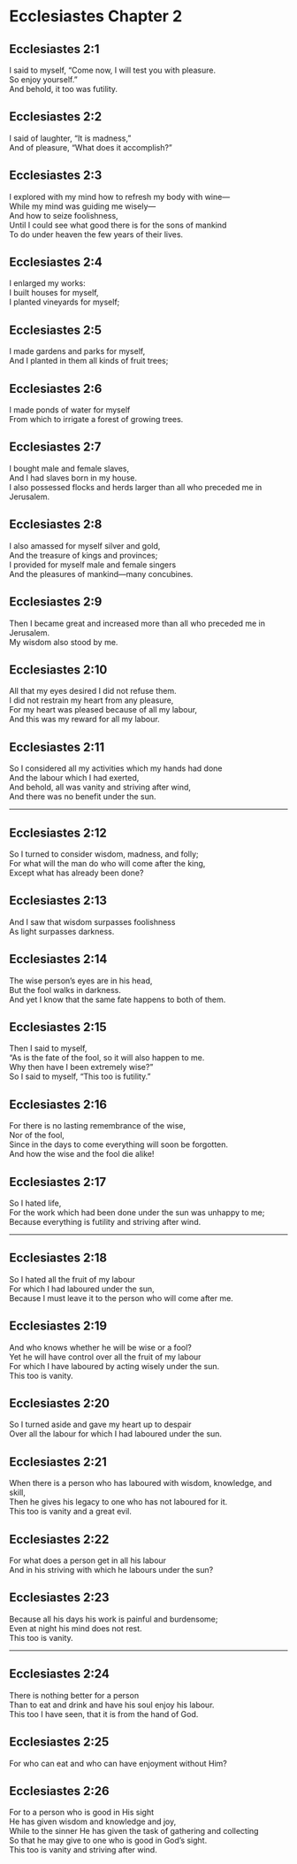 # Ecclesiastes Chapter 2

## Ecclesiastes 2:1

I said to myself, “Come now, I will test you with pleasure.  
So enjoy yourself.”  
And behold, it too was futility.

## Ecclesiastes 2:2

I said of laughter, “It is madness,”  
And of pleasure, “What does it accomplish?”

## Ecclesiastes 2:3

I explored with my mind how to refresh my body with wine—  
While my mind was guiding me wisely—  
And how to seize foolishness,  
Until I could see what good there is for the sons of mankind  
To do under heaven the few years of their lives.

## Ecclesiastes 2:4

I enlarged my works:  
I built houses for myself,  
I planted vineyards for myself;

## Ecclesiastes 2:5

I made gardens and parks for myself,  
And I planted in them all kinds of fruit trees;

## Ecclesiastes 2:6

I made ponds of water for myself  
From which to irrigate a forest of growing trees.

## Ecclesiastes 2:7

I bought male and female slaves,  
And I had slaves born in my house.  
I also possessed flocks and herds larger than all who preceded me in Jerusalem.

## Ecclesiastes 2:8

I also amassed for myself silver and gold,  
And the treasure of kings and provinces;  
I provided for myself male and female singers  
And the pleasures of mankind—many concubines.

## Ecclesiastes 2:9

Then I became great and increased more than all who preceded me in Jerusalem.  
My wisdom also stood by me.

## Ecclesiastes 2:10

All that my eyes desired I did not refuse them.  
I did not restrain my heart from any pleasure,  
For my heart was pleased because of all my labour,  
And this was my reward for all my labour.

## Ecclesiastes 2:11

So I considered all my activities which my hands had done  
And the labour which I had exerted,  
And behold, all was vanity and striving after wind,  
And there was no benefit under the sun.

---

## Ecclesiastes 2:12

So I turned to consider wisdom, madness, and folly;  
For what will the man do who will come after the king,  
Except what has already been done?

## Ecclesiastes 2:13

And I saw that wisdom surpasses foolishness  
As light surpasses darkness.

## Ecclesiastes 2:14

The wise person’s eyes are in his head,  
But the fool walks in darkness.  
And yet I know that the same fate happens to both of them.

## Ecclesiastes 2:15

Then I said to myself,  
“As is the fate of the fool, so it will also happen to me.  
Why then have I been extremely wise?”  
So I said to myself, “This too is futility.”

## Ecclesiastes 2:16

For there is no lasting remembrance of the wise,  
Nor of the fool,  
Since in the days to come everything will soon be forgotten.  
And how the wise and the fool die alike!

## Ecclesiastes 2:17

So I hated life,  
For the work which had been done under the sun was unhappy to me;  
Because everything is futility and striving after wind.

---

## Ecclesiastes 2:18

So I hated all the fruit of my labour  
For which I had laboured under the sun,  
Because I must leave it to the person who will come after me.

## Ecclesiastes 2:19

And who knows whether he will be wise or a fool?  
Yet he will have control over all the fruit of my labour  
For which I have laboured by acting wisely under the sun.  
This too is vanity.

## Ecclesiastes 2:20

So I turned aside and gave my heart up to despair  
Over all the labour for which I had laboured under the sun.

## Ecclesiastes 2:21

When there is a person who has laboured with wisdom, knowledge, and skill,  
Then he gives his legacy to one who has not laboured for it.  
This too is vanity and a great evil.

## Ecclesiastes 2:22

For what does a person get in all his labour  
And in his striving with which he labours under the sun?

## Ecclesiastes 2:23

Because all his days his work is painful and burdensome;  
Even at night his mind does not rest.  
This too is vanity.

---

## Ecclesiastes 2:24

There is nothing better for a person  
Than to eat and drink and have his soul enjoy his labour.  
This too I have seen, that it is from the hand of God.

## Ecclesiastes 2:25

For who can eat and who can have enjoyment without Him?

## Ecclesiastes 2:26

For to a person who is good in His sight  
He has given wisdom and knowledge and joy,  
While to the sinner He has given the task of gathering and collecting  
So that he may give to one who is good in God’s sight.  
This too is vanity and striving after wind.
